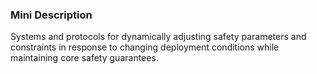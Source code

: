 ### Mini Description

Systems and protocols for dynamically adjusting safety parameters and constraints in response to changing deployment conditions while maintaining core safety guarantees.
